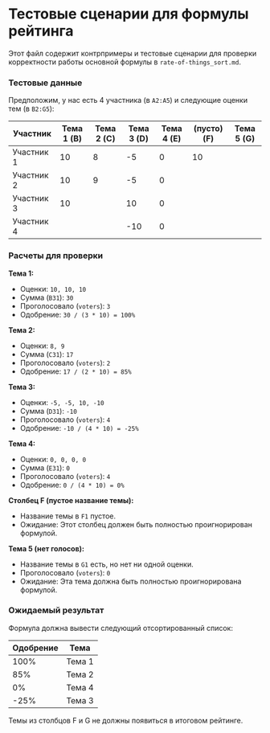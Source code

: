 # Тестовые сценарии для формулы рейтинга

Этот файл содержит контрпримеры и тестовые сценарии для проверки корректности работы основной формулы в `rate-of-things_sort.md`.

### Тестовые данные

Предположим, у нас есть 4 участника (в `A2:A5`) и следующие оценки тем (в `B2:G5`):

| Участник | Тема 1 (B) | Тема 2 (C) | Тема 3 (D) | Тема 4 (E) | (пусто) (F) | Тема 5 (G) |
|---|---|---|---|---|---|---|
| Участник 1 | 10 | 8 | -5 | 0 | 10 | |
| Участник 2 | 10 | 9 | -5 | 0 | | |
| Участник 3 | 10 | | 10 | 0 | | |
| Участник 4 | | | -10 | 0 | | |

### Расчеты для проверки

**Тема 1:**
*   Оценки: `10, 10, 10`
*   Сумма (`B31`): `30`
*   Проголосовало (`voters`): `3`
*   Одобрение: `30 / (3 * 10) = 100%`

**Тема 2:**
*   Оценки: `8, 9`
*   Сумма (`C31`): `17`
*   Проголосовало (`voters`): `2`
*   Одобрение: `17 / (2 * 10) = 85%`

**Тема 3:**
*   Оценки: `-5, -5, 10, -10`
*   Сумма (`D31`): `-10`
*   Проголосовало (`voters`): `4`
*   Одобрение: `-10 / (4 * 10) = -25%`

**Тема 4:**
*   Оценки: `0, 0, 0, 0`
*   Сумма (`E31`): `0`
*   Проголосовало (`voters`): `4`
*   Одобрение: `0 / (4 * 10) = 0%`

**Столбец F (пустое название темы):**
*   Название темы в `F1` пустое.
*   Ожидание: Этот столбец должен быть полностью проигнорирован формулой.

**Тема 5 (нет голосов):**
*   Название темы в `G1` есть, но нет ни одной оценки.
*   Проголосовало (`voters`): `0`
*   Ожидание: Эта тема должна быть полностью проигнорирована формулой.

### Ожидаемый результат

Формула должна вывести следующий отсортированный список:

| Одобрение | Тема |
|---|---|
| 100% | Тема 1 |
| 85% | Тема 2 |
| 0% | Тема 4 |
| -25% | Тема 3 |

Темы из столбцов F и G не должны появиться в итоговом рейтинге.